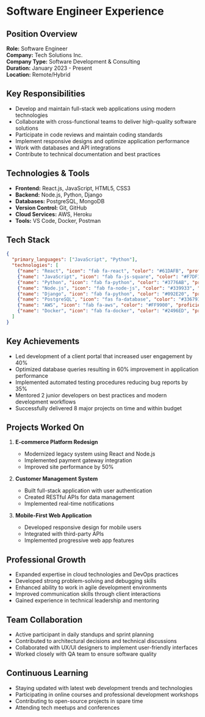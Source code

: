 # Software Engineer Experience

## Position Overview
**Role:** Software Engineer  
**Company:** Tech Solutions Inc.  
**Company Type:** Software Development & Consulting  
**Duration:** January 2023 - Present  
**Location:** Remote/Hybrid  

## Key Responsibilities
- Develop and maintain full-stack web applications using modern technologies
- Collaborate with cross-functional teams to deliver high-quality software solutions
- Participate in code reviews and maintain coding standards
- Implement responsive designs and optimize application performance
- Work with databases and API integrations
- Contribute to technical documentation and best practices

## Technologies & Tools
- **Frontend:** React.js, JavaScript, HTML5, CSS3
- **Backend:** Node.js, Python, Django
- **Databases:** PostgreSQL, MongoDB
- **Version Control:** Git, GitHub
- **Cloud Services:** AWS, Heroku
- **Tools:** VS Code, Docker, Postman

## Tech Stack
```json
{
  "primary_languages": ["JavaScript", "Python"],
  "technologies": [
    {"name": "React", "icon": "fab fa-react", "color": "#61DAFB", "proficiency": 90},
    {"name": "JavaScript", "icon": "fab fa-js-square", "color": "#F7DF1E", "proficiency": 95},
    {"name": "Python", "icon": "fab fa-python", "color": "#3776AB", "proficiency": 85},
    {"name": "Node.js", "icon": "fab fa-node-js", "color": "#339933", "proficiency": 80},
    {"name": "Django", "icon": "fab fa-python", "color": "#092E20", "proficiency": 75},
    {"name": "PostgreSQL", "icon": "fas fa-database", "color": "#336791", "proficiency": 85},
    {"name": "AWS", "icon": "fab fa-aws", "color": "#FF9900", "proficiency": 70},
    {"name": "Docker", "icon": "fab fa-docker", "color": "#2496ED", "proficiency": 75}
  ]
}
```

## Key Achievements
- Led development of a client portal that increased user engagement by 40%
- Optimized database queries resulting in 60% improvement in application performance
- Implemented automated testing procedures reducing bug reports by 35%
- Mentored 2 junior developers on best practices and modern development workflows
- Successfully delivered 8 major projects on time and within budget

## Projects Worked On
1. **E-commerce Platform Redesign**
   - Modernized legacy system using React and Node.js
   - Implemented payment gateway integration
   - Improved site performance by 50%

2. **Customer Management System**
   - Built full-stack application with user authentication
   - Created RESTful APIs for data management
   - Implemented real-time notifications

3. **Mobile-First Web Application**
   - Developed responsive design for mobile users
   - Integrated with third-party APIs
   - Implemented progressive web app features

## Professional Growth
- Expanded expertise in cloud technologies and DevOps practices
- Developed strong problem-solving and debugging skills
- Enhanced ability to work in agile development environments
- Improved communication skills through client interactions
- Gained experience in technical leadership and mentoring

## Team Collaboration
- Active participant in daily standups and sprint planning
- Contributed to architectural decisions and technical discussions
- Collaborated with UX/UI designers to implement user-friendly interfaces
- Worked closely with QA team to ensure software quality

## Continuous Learning
- Staying updated with latest web development trends and technologies
- Participating in online courses and professional development workshops
- Contributing to open-source projects in spare time
- Attending tech meetups and conferences